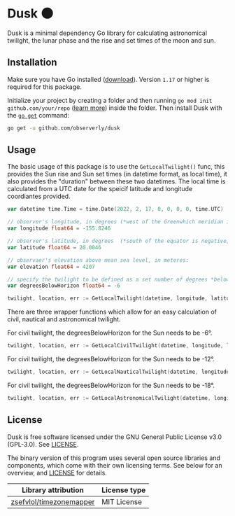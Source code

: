 # Dusk 🌑

Dusk is a minimal dependency Go library for calculating astronomical twilight, the lunar phase and the rise and set times of the moon and sun.

## Installation

Make sure you have Go installed ([download](https://golang.org/dl/)). Version `1.17` or higher is required for this package.

Initialize your project by creating a folder and then running `go mod init github.com/your/repo` ([learn more](https://blog.golang.org/using-go-modules)) inside the folder. Then install Dusk with the [`go get`](https://golang.org/cmd/go/#hdr-Add_dependencies_to_current_module_and_install_them) command:

```bash
go get -u github.com/observerly/dusk
```

## Usage

The basic usage of this package is to use the `GetLocalTwilight()` func, this provides the Sun rise and Sun set times (in datetime format, as local time), it also provides the "duration" between these two datetimes. The local time is calculated from a UTC date for the speicif latitude and longitude coordiantes provided.

```go
var datetime time.Time = time.Date(2022, 2, 17, 0, 0, 0, 0, time.UTC)

// observer's longitude, in degrees (*west of the Greenwhich meridian is negative, east is positive):
var longitude float64 = -155.8246

// observer's latitude, in degrees  (*south of the equator is negative, north is positive):
var latitude float64 = 20.0046

// observaer's elevation above mean sea level, in meteres:
var elevation float64 = 4207

// specify the twilight to be defined as a set number of degrees *below* the horizon (e.g, civil twilight is designated as being 6 degrees below horizon):
var degreesBelowHorizon float64 = -6

twilight, location, err := GetLocalTwilight(datetime, longitude, latitude, elevation, degreesBelowHorizon)
```

There are three wrapper functions which allow for an easy calculation of civil, nautical and astronomical twilight.

For civil twilight, the degreesBelowHorizon for the Sun needs to be -6°.

```go
twilight, location, err := GetLocalCivilTwilight(datetime, longitude, latitude, elevationn)
```

For civil twilight, the degreesBelowHorizon for the Sun needs to be -12°.

```go
twilight, location, err := GetLocalNauticalTwilight(datetime, longitude, latitude, elevationn)
```

For civil twilight, the degreesBelowHorizon for the Sun needs to be -18°.

```go
twilight, location, err := GetLocalAstronomicalTwilight(datetime, longitude, latitude, elevationn)
```

## License

Dusk is free software licensed under the GNU General Public License v3.0 (GPL-3.0). See [LICENSE](./LICENSE).

The binary version of this program uses several open source libraries and components, which come with their own licensing terms. See below for an overview, and [LICENSE](./LICENSE) for details.

| Library attribution | License type |
|---------------------|--------------|
| [zsefvlol/timezonemapper](https://github.com/zsefvlol/timezonemapper) | MIT License |
